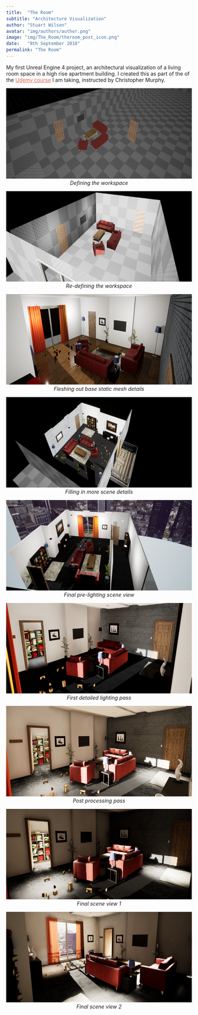 ```yaml
---
title:  "The Room"
subtitle: "Architecture Visualization"
author: "Stuart Wilson"
avatar: "img/authors/author.png"
image: "img/The_Room/theroom_post_icon.png"
date:   "8th September 2018"
permalink: "The Room"
---
```

<p style="font-size:100%;">
My first Unreal Engine 4 project, an architectural visualization of a living room space in a high rise apartment building.
I created this as part of the of the <a href="https://www.udemy.com/share/10027MA0Iddl1WQHw=/" target="_blank" style="color:#de6551"><u>Udemy course</u></a> I am taking, instructed by Christopher
Murphy.
</p>

<p style="text-align: center;"><i>
<a class="example-image-link" href="img/The_Room/theroom_1.png" data-lightbox="the_room_set" data-title="Defining the workspace"><img class="example-image" src="img/The_Room/theroom_1.png" alt="" height="245"/></a>
Defining the workspace
</i></p>

<p style="text-align: center;"><i>
<a class="example-image-link" href="img/The_Room/theroom_2.png" data-lightbox="the_room_set" data-title="Re-defining the workspace"><img class="example-image" src="img/The_Room/theroom_2.png" alt="" height="245" /></a>
Re-defining the workspace
</i></p>

<p style="text-align: center;"><i>
<a class="example-image-link" href="img/The_Room/theroom_3.png" data-lightbox="the_room_set" data-title="Fleshing out base static mesh details"><img class="example-image" src="img/The_Room/theroom_3.png" alt="" height="245" /></a>
Fleshing out base static mesh details
</i></p>

<p style="text-align: center;"><i>
<a class="example-image-link" href="img/The_Room/theroom_4.png" data-lightbox="the_room_set" data-title="Filling in more scene details"><img class="example-image" src="img/The_Room/theroom_4.png" alt="" height="245" /></a>
Filling in more scene details
</i></p>

<p style="text-align: center;"><i>
<a class="example-image-link" href="img/The_Room/theroom_5.png" data-lightbox="the_room_set" data-title="Final pre-lighting scene view"><img class="example-image" src="img/The_Room/theroom_5.png" alt="" height="245" /></a>
Final pre-lighting scene view
</i></p>

<p style="text-align: center;"><i>
<a class="example-image-link" href="img/The_Room/theroom_6.png" data-lightbox="the_room_set" data-title="First detailed lighting pass"><img class="example-image" src="img/The_Room/theroom_6.png" alt="" height="245" /></a>
First detailed lighting pass
</i></p>

<p style="text-align: center;"><i>
<a class="example-image-link" href="img/The_Room/theroom_7.png" data-lightbox="the_room_set" data-title="Post processing pass"><img class="example-image" src="img/The_Room/theroom_7.png" alt="" height="245"/></a>
Post processing pass
</i></p>

<p style="text-align: center;"><i>
<a class="example-image-link" href="img/The_Room/theroom_8.png" data-lightbox="the_room_set" data-title="Final scene view 1"><img class="example-image" src="img/The_Room/theroom_8.png" alt="" height="245"/></a>
Final scene view 1
</i></p>

<p style="text-align: center;"><i>
<a class="example-image-link" href="img/The_Room/theroom_9.png" data-lightbox="the_room_set" data-title="Final scene view 2"><img class="example-image" src="img/The_Room/theroom_9.png" alt="" height="245"/></a>
Final scene view 2
</i></p>
